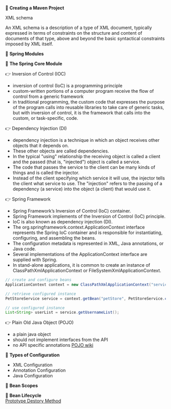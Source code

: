 :book: **Creating a Maven Project**  

XML schema

An XML schema is a description of a type of XML document, typically expressed in terms of constraints on the structure and content of documents of that type, above and beyond the basic syntactical constraints imposed by XML itself.

:book: **Spring Modules**  

:beginner: **The Spring Core Module**  

:point_right: Inversion of Control (IOC)  
- inversion of control (IoC) is a programming principle
- custom-written portions of a computer program receive the flow of control from a generic framework
- in traditional programming, the custom code that expresses the purpose of the program calls into reusable libraries to take care of generic tasks, but with inversion of control, it is the framework that calls into the custom, or task-specific, code.

:point_right: Dependency Injection (DI)
- dependency injection is a technique in which an object receives other objects that it depends on.
- These other objects are called dependencies. 
- In the typical "using" relationship the receiving object is called a client and the passed (that is, "injected") object is called a service.
- The code that passes the service to the client can be many kinds of things and is called the injector. 
- Instead of the client specifying which service it will use, the injector tells the client what service to use. The "injection" refers to the passing of a dependency (a service) into the object (a client) that would use it.  

:point_right: Spring Framework
- Spring Framework’s Inversion of Control (IoC) container.  
- Spring Framework implements of the Inversion of Control (IoC) principle.
- IoC is also known as dependency injection (DI). 
- The org.springframework.context.ApplicationContext interface represents the Spring IoC container and is responsible for instantiating, configuring, and assembling the beans. 
- The configuration metadata is represented in XML, Java annotations, or Java code.
- Several implementations of the ApplicationContext interface are supplied with Spring.
- In stand-alone applications, it is common to create an instance of ClassPathXmlApplicationContext or FileSystemXmlApplicationContext. 

```java
// create and configure beans
ApplicationContext context = new ClassPathXmlApplicationContext("services.xml", "daos.xml");

// retrieve configured instance
PetStoreService service = context.getBean("petStore", PetStoreService.class);

// use configured instance
List<String> userList = service.getUsernameList();
```

:point_right: Plain Old Java Object (POJO)  
- a plain java object
- should not implement interfaces from the API
- no API specific annotations
[POJO wiki](https://en.wikipedia.org/wiki/Plain_old_Java_object)  

:beginner: **Types of Configuration**
- XML Configuration
- Annotation Configuration
- Java Configuration  

:beginner: **Bean Scopes**  

:beginner: **Bean Lifecycle**  
[Prototype Destory Method](https://docs.spring.io/spring-framework/docs/4.0.x/spring-framework-reference/htmlsingle/#beans-factory-scopes-prototype)  


